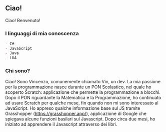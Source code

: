 ## Ciao!
Ciao! Benvenuto!

### I linguaggi di mia conoscenza
```markdown
- C#
- JavaScript
- Java
- LUA
```
### Chi sono?
Ciao! Sono Vincenzo, comunemente chiamato Vin, un dev. 
La mia passione per la programmazione nasce durante un PON Scolastico, nel quale ho scoperto Scratch: applicazione che permette la programmazione a blocchi. 
Dopo il PON riguardante la Matematica e la Programmazione, ho continuato ad usare Scratch per qualche mese, fin quando non mi sono interessato al JavaScript.
Ho appreso qualche informazione base sul JS tramite Grasshopper (https://grasshopper.app/), applicazione di Google che spiegava alcune funzioni basilari sul Javascript.
Dopo circa due mesi, ho iniziato ad apprendere il Javascript attraverso dei libri.

